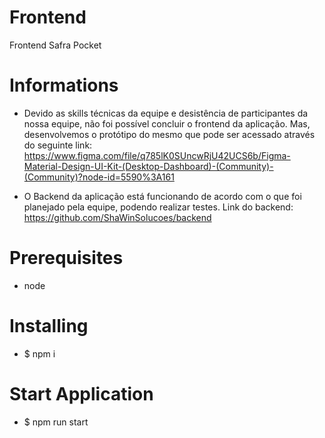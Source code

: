 # Frontend

Frontend Safra Pocket

# Informations

- Devido as skills técnicas da equipe e desistência de participantes da nossa equipe, não foi possível concluir o frontend da aplicação.
Mas, desenvolvemos o protótipo do mesmo que pode ser acessado através do seguinte link:
https://www.figma.com/file/q785lK0SUncwRjU42UCS6b/Figma-Material-Design-UI-Kit-(Desktop-Dashboard)-(Community)-(Community)?node-id=5590%3A161

- O Backend da aplicação está funcionando de acordo com o que foi planejado pela equipe, podendo realizar testes.
Link do backend: https://github.com/ShaWinSolucoes/backend

# Prerequisites

- node

# Installing

- $ npm i

# Start Application 

- $ npm run start



